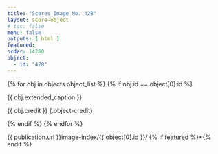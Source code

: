 ```yaml
---
title: "Scores Image No. 428"
layout: score-object
# toc: false
menu: false
outputs: [ html ]
featured: 
order: 14280
object:
  - id: "428"
---
```


{% for obj in objects.object_list %}
{% if obj.id == object[0].id %}

{{ obj.extended_caption }}

{{ obj.credit }} {.object-credit}

{% endif %}
{% endfor %}

<div class="object-credit object-url is-print-only">

{{ publication.url }}image-index/{{ object[0].id }}/ {% if featured %}*{% endif %}

</div>

